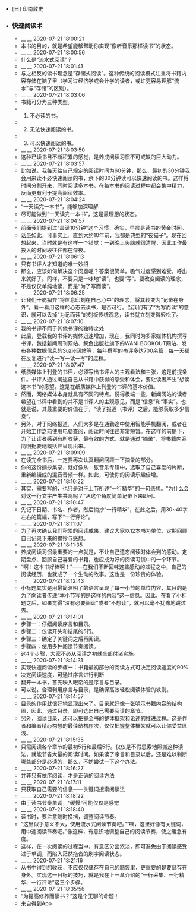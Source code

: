 - [日] 印南敦史
- ### 快速阅读术
    - __ __ 2020-07-21 18:00:21
    - 本书的目的，就是希望能够帮助你实现“像听音乐那样读书”的状态。
    - __ __ 2020-07-21 18:00:56
    - 什么是“流水式阅读”？
    - __ __ 2020-07-21 18:01:41
    - 与之相反的读书理念是“存储式阅读”。这种传统的阅读模式注重将书籍内容存储在脑子里（学习过经济学或会计学的读者，或许更容易理解“流水”与“存储”的区别）。
    - __ __ 2020-07-21 18:03:06
    - 书籍可分为三种类型。
    - 1. 不必读的书。
    - 2. 无法快速阅读的书。
    - 3. 可以快速阅读的书。
    - __ __ 2020-07-21 18:03:50
    - 这种已读书目不断积累的感觉，是养成阅读习惯不可或缺的巨大动力。
    - __ __ 2020-07-21 18:03:57
    - 比如说，我每天给自己规定的阅读时间为60分钟，那么，最初的30分钟我会用来读不必快速阅读的书，余下的30分钟读可以快速阅读的书。这样将时间分割开来，同时阅读多本书，在每本书的阅读过程中都会集中精力，反而更有利于提高阅读效率。
    - __ __ 2020-07-21 18:04:24
    - “一天读完一本书”，能够加深理解
    - 尽可能做到“一天读完一本书”，这是最理想的状态。
    - __ __ 2020-07-21 18:04:57
    - 前面我们提到过“晨读10分钟”这个习惯，确实，早晨是读书的黄金时间。
    - 话虽如此，可事实上，直到大约10年前，我都是典型的“夜猫子”。现在回想起来，当时就是有这样一个错觉：一到晚上头脑就很清醒，因此工作最投入的时间段往往都在深夜。
    - __ __ 2020-07-21 18:06:13
    - 只有书评人才知道的唯一妙招
    - 那么，应该如何解决这个问题呢？答案很简单。吸气过度感到难受，呼出来就好了。同样，不要只是一味地“读”，也要“写”。要改变阅读的理念，不是仅仅单纯地读，而是“为了写而读”。
    - __ __ 2020-07-21 18:06:25
    - 让我们干脆摒弃“将信息印刻在自己心中”的理念，将其转变为“记录在身外”，看一看用这样的心态去读书，是否可行。当我们有了“为写而读”的意识，就可以丢掉“为记而读”的刻板传统观念，读书就立刻变得轻松了。
    - __ __ 2020-07-21 18:07:10
    - 我的书评不同于其他书评的独特之处
    - 此后，登载我的书评的媒体迅速增加，现在，我同时为多家媒体机构撰写书评，包括新闻周刊网站、鳄鱼出版社旗下的WANI BOOKOUT网站、发布各种数据信息的Suzie网站等，每年撰写的书评多达700余篇，每一天都在反复进行“读—写—读—写”的过程。
    - __ __ 2020-07-21 18:07:47
    - 纸质媒体上刊登的书评，必须写出书评人的主观看法和主张，这是前提条件。书评人通过阐述自己从书籍中获得的感受和体会，要让读者产生“想读这本书”的愿望。这是在纸质媒体上刊登的书评的基本价值。
    - 然而，网络媒体本身就具有不同的特点。说得极端一些，新闻网站的读者希望在书评中看到的并不是书评人的主观意见，而是“信息”和“事实”。也就是说，其最重要的价值在于，“读了报道（书评）之后，能够获取多少信息”。
    - 另外，对于网络报道，人们大多是在通勤途中使用智能手机翻阅，或者在开始工作之前使用电脑查阅，阅读时间往往非常短暂。在这样的前提下，为了让读者感到有所收获，最有效的方式，就是通过“摘录”，将书籍内容简明扼要地概括并呈现出来。
    - __ __ 2020-07-21 18:09:09
    - 在读完全书后，一定要再次认真翻阅回顾一下摘录的部分。
    - 你的这份摘抄集录，就好像从一张音乐专辑中，选取了自己喜爱的片断，重新编辑成的混音音频一样。如此，可使你的阅读乐趣倍增。
    - __ __ 2020-07-21 18:10:22
    - 其实，需要写的，也只是对于上节所述“一行精华”的一句感想。“为什么会对这一行文字产生共鸣呢？”从这个角度简单记录下来即可。
    - __ __ 2020-07-21 18:10:47
    - 先记下日期、书名、作者，然后摘抄“一行精华”，在此之后，用30~40字左右的篇幅，写下“一行评论”。
    - __ __ 2020-07-21 18:11:07
    - 为了再次确认我们积累的阅读成果，建议大家以12本书为单位，定期回顾自己记录下来的摘抄与感想。
    - __ __ 2020-07-21 18:11:35
    - 养成阅读习惯最重要的一点就是，不让自己遗忘阅读时体会到的感动。定期盘点、回顾自己喜爱的书籍，也应成为好的阅读习惯中的一个环节。
    - “啊！这本书好棒啊！”——在我们不断回味这些感动的过程之中，自己的阅读经历，也就成了一个生动的故事。这也是一份珍贵的体验。
    - __ __ 2020-07-21 18:12:43
    - 小标题其实是用最简洁明了的语言呈现了每一小节的单位内容，其目的是为了向读者传递“本小节写的是这样的内容”这一信息。因此，在看了小标题之后，如果觉得“没有必要阅读”或者“不想读”，就可以毫不犹豫地跳过去。
    - __ __ 2020-07-21 18:14:01
    - 步骤一：仔细阅读序言和目录。
    - 步骤二：仅读开头和结尾的5行。
    - 步骤三：确定了关键词之后再阅读。
    - 步骤四：使用多种阅读节奏阅读。
    - 这4个步骤，大家不必从阅读之初就全部付诸实施。
    - __ __ 2020-07-21 18:14:31
    - 实现快速阅读的步骤一：书籍最初部分的阅读方式可决定阅读速度的90%
    - 决定阅读速度，可通过序言进行判断
    - 翻开一本书，首先映入眼帘的是序言与目录。
    - 可以说，合理利用序言与目录，是确保高效轻松阅读体验的铁则。
    - __ __ 2020-07-21 18:14:57
    - 目录的作用就很好地显现出来了。目录就好像一张明示书籍内容的结构图，因此，通过目录，即可选出自己需要阅读的章节。
    - 另外，阅读目录，还可以把握全书的整体框架和论述的推进过程。这是作者和编者精心构想的最佳结构序次，仅仅把握整体框架就可以让你受益匪浅。
    - __ __ 2020-07-21 18:15:35
    - 只需阅读各个章节的最初5行和最后5行。仅仅是不假思索地照搬这种读法，就能节省大量的阅读时间。如果读了序言和目录以后，还是难以判断哪些部分是必读的，那么，不妨尝试一下这个办法。
    - __ __ 2020-07-21 18:16:27
    - 并非只有依序阅读，才是正确的阅读方法
    - __ __ 2020-07-21 18:17:11
    - 只获取自己需要的信息——关键词搜索阅读法
    - __ __ 2020-07-21 18:18:22
    - 由于读书节奏单调，“缓慢”可能仅仅是感觉
    - __ __ 2020-07-21 18:18:40
    - 读书时，要注意随时换挡，调整阅读节奏。
    - “这里似乎意义不大，使用流水式阅读节奏吧。”“咦，这里好像有关键词，用中速阅读节奏吧。”像这样，有意识地调整自己的阅读节奏，使之缓急有度。
    - 这样，在一次阅读的过程当中，有意区分出浓淡，即可避免由于阅读感受过于单调，而陷入茫然拖沓的刷字阅读状态。
    - __ __ 2020-07-21 18:21:16
    - 从书中得到的收获，不应仅仅储存在自己的脑袋里，更重要的是要储存在身外。实现这一目标的技巧，就是我在上一章介绍的“一行采集、一行精华、一行评论”这三个步骤。
    - __ __ 2020-07-21 18:35:56
    - “为提高修养而读书？”这是个无聊的命题！
    - 来自得到App
